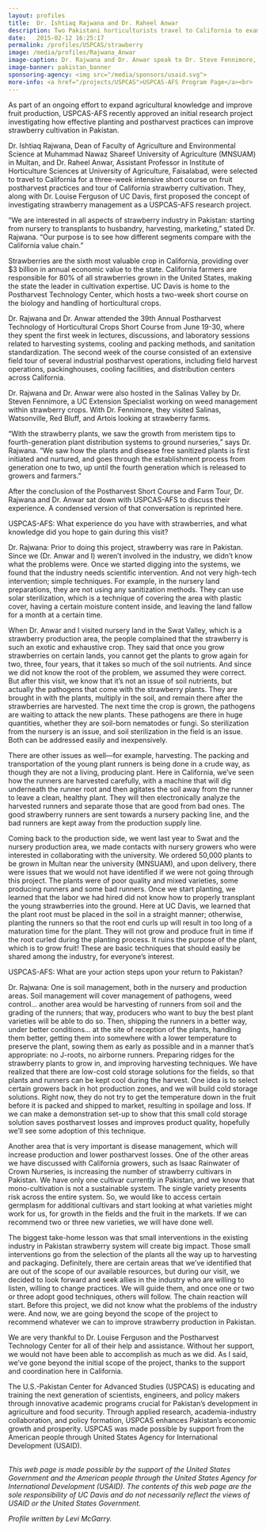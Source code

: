 ```yaml
---
layout: profiles
title:  Dr. Ishtiaq Rajwana and Dr. Raheel Anwar
description: Two Pakistani horticulturists travel to California to examine postharvest practices and strawberry cultivation.
date:   2015-02-12 16:25:17
permalink: /profiles/USPCAS/strawberry
image: /media/profiles/Rajwana_Anwar
image-caption: Dr. Rajwana and Dr. Anwar speak to Dr. Steve Fennimore, UC Extension Specialist, and examine strawberry fields.
image-banner: pakistan_banner
sponsoring-agency: <img src="/media/sponsors/usaid.svg">
more-info: <a href="/projects/USPCAS">USPCAS-AFS Program Page</a><br>
---
```

As part of an ongoing effort to expand agricultural knowledge and improve fruit production, USPCAS-AFS recently approved an initial research project investigating how effective planting and postharvest practices can improve strawberry cultivation in Pakistan. <br>

Dr. Ishtiaq Rajwana, Dean of Faculty of Agriculture and Environmental Science at Muhammad Nawaz Shareef University of Agriculture (MNSUAM) in Multan, and Dr. Raheel Anwar, Assistant Professor in Institute of Horticulture Sciences at University of Agriculture, Faisalabad, were selected to travel to California for a three-week intensive short course on fruit postharvest practices and tour of California strawberry cultivation. They, along with Dr. Louise Ferguson of UC Davis, first proposed the concept of investigating strawberry management as a USPCAS-AFS research project. <br>

“We are interested in all aspects of strawberry industry in Pakistan: starting from nursery to transplants to husbandry, harvesting, marketing,” stated Dr. Rajwana. “Our purpose is to see how different segments compare with the California value chain.” <br>

Strawberries are the sixth most valuable crop in California, providing over $3 billion in annual economic value to the state. California farmers are responsible for 80% of all strawberries grown in the United States, making the state the leader in cultivation expertise. UC Davis is home to the Postharvest Technology Center, which hosts a two-week short course on the biology and handling of horticultural crops. <br>

Dr. Rajwana and Dr. Anwar attended the 39th Annual Postharvest Technology of Horticultural Crops Short Course from June 19-30, where they spent the first week in lectures, discussions, and laboratory sessions related to harvesting systems, cooling and packing methods, and sanitation standardization. The second week of the course consisted of an extensive field tour of several industrial postharvest operations, including field harvest operations, packinghouses, cooling facilities, and distribution centers across California. <br>

Dr. Rajwana and Dr. Anwar were also hosted in the Salinas Valley by Dr. Steven Fennimore, a UC Extension Specialist working on weed management within strawberry crops. With Dr. Fennimore, they visited Salinas, Watsonville, Red Bluff, and Artois looking at strawberry farms. <br>

“With the strawberry plants, we saw the growth from meristem tips to fourth-generation plant distribution systems to ground nurseries,” says Dr. Rajwana. “We saw how the plants and disease free sanitized plants is first initiated and nurtured, and goes through the establishment process from generation one to two, up until the fourth generation which is released to growers and farmers.” <br>

After the conclusion of the Postharvest Short Course and Farm Tour, Dr. Rajwana and Dr. Anwar sat down with USPCAS-AFS to discuss their experience. A condensed version of that conversation is reprinted here. <br>

USPCAS-AFS: What experience do you have with strawberries, and what knowledge did you hope to gain during this visit? <br>

Dr. Rajwana: Prior to doing this project, strawberry was rare in Pakistan. Since we (Dr. Anwar and I) weren’t involved in the industry, we didn’t know what the problems were. Once we started digging into the systems, we found that the industry needs scientific intervention. And not very high-tech intervention; simple techniques. For example, in the nursery land preparations, they are not using any sanitization methods. They can use solar sterilization, which is a technique of covering the area with plastic cover, having a certain moisture content inside, and leaving the land fallow for a month at a certain time. <br>

When Dr. Anwar and I visited nursery land in the Swat Valley, which is a strawberry production area, the people complained that the strawberry is such an exotic and exhaustive crop. They said that once you grow strawberries on certain lands, you cannot get the plants to grow again for two, three, four years, that it takes so much of the soil nutrients. And since we did not know the root of the problem, we assumed they were correct. But after this visit, we know that it’s not an issue of soil nutrients, but actually the pathogens that come with the strawberry plants. They are brought in with the plants, multiply in the soil, and remain there after the strawberries are harvested. The next time the crop is grown, the pathogens are waiting to attack the new plants. These pathogens are there in huge quantities, whether they are soil-born nematodes or fungi. So sterilization from the nursery is an issue, and soil sterilization in the field is an issue. Both can be addressed easily and inexpensively. <br>

There are other issues as well—for example, harvesting. The packing and transportation of the young plant runners is being done in a crude way, as though they are not a living, producing plant. Here in California, we’ve seen how the runners are harvested carefully, with a machine that will dig underneath the runner root and then agitates the soil away from the runner to leave a clean, healthy plant. They will then electronically analyze the harvested runners and separate those that are good from bad ones. The good strawberry runners are sent towards a nursery packing line, and the bad runners are kept away from the production supply line. <br>

Coming back to the production side, we went last year to Swat and the nursery production area, we made contacts with nursery growers who were interested in collaborating with the university. We ordered 50,000 plants to be grown in Multan near the university (MNSUAM), and upon delivery, there were issues that we would not have identified if we were not going through this project. The plants were of poor quality and mixed varieties, some producing runners and some bad runners. Once we start planting, we learned that the labor we had hired did not know how to properly transplant the young strawberries into the ground. Here at UC Davis, we learned that the plant root must be placed in the soil in a straight manner; otherwise, planting the runners so that the root end curls up will result in too long of a maturation time for the plant. They will not grow and produce fruit in time if the root curled during the planting process. It ruins the purpose of the plant, which is to grow fruit! These are basic techniques that should easily be shared among the industry, for everyone’s interest. <br>

USPCAS-AFS: What are your action steps upon your return to Pakistan? <br>

Dr. Rajwana: One is soil management, both in the nursery and production areas. Soil management will cover management of pathogens, weed control… another area would be harvesting of runners from soil and the grading of the runners; that way, producers who want to buy the best plant varieties will be able to do so. Then, shipping the runners in a better way, under better conditions… at the site of reception of the plants, handling them better, getting them into somewhere with a lower temperature to preserve the plant, sowing them as early as possible and in a manner that’s appropriate: no J-roots, no airborne runners. Preparing ridges for the strawberry plants to grow in, and improving harvesting techniques. We have realized that there are low-cost cold storage solutions for the fields, so that plants and runners can be kept cool during the harvest. One idea is to select certain growers back in hot production zones, and we will build cold storage solutions. Right now, they do not try to get the temperature down in the fruit before it is packed and shipped to market, resulting in spoilage and loss. If we can make a demonstration set-up to show that this small cold storage solution saves postharvest losses and improves product quality, hopefully we’ll see some adoption of this technique. <br>

Another area that is very important is disease management, which will increase production and lower postharvest losses. One of the other areas we have discussed with California growers, such as Isaac Rainwater of Crown Nurseries, is increasing the number of strawberry cultivars in Pakistan. We have only one cultivar currently in Pakistan, and we know that mono-cultivation is not a sustainable system. The single variety presents risk across the entire system. So, we would like to access certain germplasm for additional cultivars and start looking at what varieties might work for us, for growth in the fields and the fruit in the markets. If we can recommend two or three new varieties, we will have done well. <br>

The biggest take-home lesson was that small interventions in the existing industry in Pakistan strawberry system will create big impact. Those small interventions go from the selection of the plants all the way up to harvesting and packaging. Definitely, there are certain areas that we’ve identified that are out of the scope of our available resources, but during our visit, we decided to look forward and seek allies in the industry who are willing to listen, willing to change practices. We will guide them, and once one or two or three adopt good techniques, others will follow. The chain reaction will start. Before this project, we did not know what the problems of the industry were. And now, we are going beyond the scope of the project to recommend whatever we can to improve strawberry production in Pakistan. <br>

We are very thankful to Dr. Louise Ferguson and the Postharvest Technology Center for all of their help and assistance. Without her support, we would not have been able to accomplish as much as we did. As I said, we’ve gone beyond the initial scope of the project, thanks to the support and coordination here in California. <br>


The U.S.-Pakistan Center for Advanced Studies (USPCAS) is educating and training the next generation of scientists, engineers, and policy makers through innovative academic programs crucial for Pakistan’s development in agriculture and food security. Through applied research, academia-industry collaboration, and policy formation, USPCAS enhances Pakistan’s economic growth and prosperity. USPCAS was made possible by support from the American people through United States Agency for International Development (USAID). <br>
<br>

<i>This web page is made possible by the support of the United States Government and the American people through the United States Agency for International Development (USAID). The contents of this web page are the sole responsibility of UC Davis and do not necessarily reflect the views of USAID or the United States Government.</i><br>

<p><i>Profile written by Levi McGarry.</i></p>
